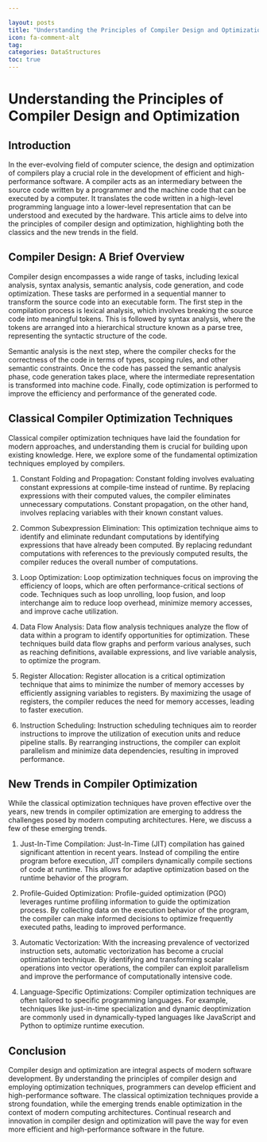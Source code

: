 ```yaml
---

layout: posts
title: "Understanding the Principles of Compiler Design and Optimization"
icon: fa-comment-alt
tag:      
categories: DataStructures
toc: true
---
```




# Understanding the Principles of Compiler Design and Optimization

## Introduction

In the ever-evolving field of computer science, the design and optimization of compilers play a crucial role in the development of efficient and high-performance software. A compiler acts as an intermediary between the source code written by a programmer and the machine code that can be executed by a computer. It translates the code written in a high-level programming language into a lower-level representation that can be understood and executed by the hardware. This article aims to delve into the principles of compiler design and optimization, highlighting both the classics and the new trends in the field.

## Compiler Design: A Brief Overview

Compiler design encompasses a wide range of tasks, including lexical analysis, syntax analysis, semantic analysis, code generation, and code optimization. These tasks are performed in a sequential manner to transform the source code into an executable form. The first step in the compilation process is lexical analysis, which involves breaking the source code into meaningful tokens. This is followed by syntax analysis, where the tokens are arranged into a hierarchical structure known as a parse tree, representing the syntactic structure of the code.

Semantic analysis is the next step, where the compiler checks for the correctness of the code in terms of types, scoping rules, and other semantic constraints. Once the code has passed the semantic analysis phase, code generation takes place, where the intermediate representation is transformed into machine code. Finally, code optimization is performed to improve the efficiency and performance of the generated code.

## Classical Compiler Optimization Techniques

Classical compiler optimization techniques have laid the foundation for modern approaches, and understanding them is crucial for building upon existing knowledge. Here, we explore some of the fundamental optimization techniques employed by compilers.

1. Constant Folding and Propagation: Constant folding involves evaluating constant expressions at compile-time instead of runtime. By replacing expressions with their computed values, the compiler eliminates unnecessary computations. Constant propagation, on the other hand, involves replacing variables with their known constant values.

2. Common Subexpression Elimination: This optimization technique aims to identify and eliminate redundant computations by identifying expressions that have already been computed. By replacing redundant computations with references to the previously computed results, the compiler reduces the overall number of computations.

3. Loop Optimization: Loop optimization techniques focus on improving the efficiency of loops, which are often performance-critical sections of code. Techniques such as loop unrolling, loop fusion, and loop interchange aim to reduce loop overhead, minimize memory accesses, and improve cache utilization.

4. Data Flow Analysis: Data flow analysis techniques analyze the flow of data within a program to identify opportunities for optimization. These techniques build data flow graphs and perform various analyses, such as reaching definitions, available expressions, and live variable analysis, to optimize the program.

5. Register Allocation: Register allocation is a critical optimization technique that aims to minimize the number of memory accesses by efficiently assigning variables to registers. By maximizing the usage of registers, the compiler reduces the need for memory accesses, leading to faster execution.

6. Instruction Scheduling: Instruction scheduling techniques aim to reorder instructions to improve the utilization of execution units and reduce pipeline stalls. By rearranging instructions, the compiler can exploit parallelism and minimize data dependencies, resulting in improved performance.

## New Trends in Compiler Optimization

While the classical optimization techniques have proven effective over the years, new trends in compiler optimization are emerging to address the challenges posed by modern computing architectures. Here, we discuss a few of these emerging trends.

1. Just-In-Time Compilation: Just-In-Time (JIT) compilation has gained significant attention in recent years. Instead of compiling the entire program before execution, JIT compilers dynamically compile sections of code at runtime. This allows for adaptive optimization based on the runtime behavior of the program.

2. Profile-Guided Optimization: Profile-guided optimization (PGO) leverages runtime profiling information to guide the optimization process. By collecting data on the execution behavior of the program, the compiler can make informed decisions to optimize frequently executed paths, leading to improved performance.

3. Automatic Vectorization: With the increasing prevalence of vectorized instruction sets, automatic vectorization has become a crucial optimization technique. By identifying and transforming scalar operations into vector operations, the compiler can exploit parallelism and improve the performance of computationally intensive code.

4. Language-Specific Optimizations: Compiler optimization techniques are often tailored to specific programming languages. For example, techniques like just-in-time specialization and dynamic deoptimization are commonly used in dynamically-typed languages like JavaScript and Python to optimize runtime execution.

## Conclusion

Compiler design and optimization are integral aspects of modern software development. By understanding the principles of compiler design and employing optimization techniques, programmers can develop efficient and high-performance software. The classical optimization techniques provide a strong foundation, while the emerging trends enable optimization in the context of modern computing architectures. Continual research and innovation in compiler design and optimization will pave the way for even more efficient and high-performance software in the future.